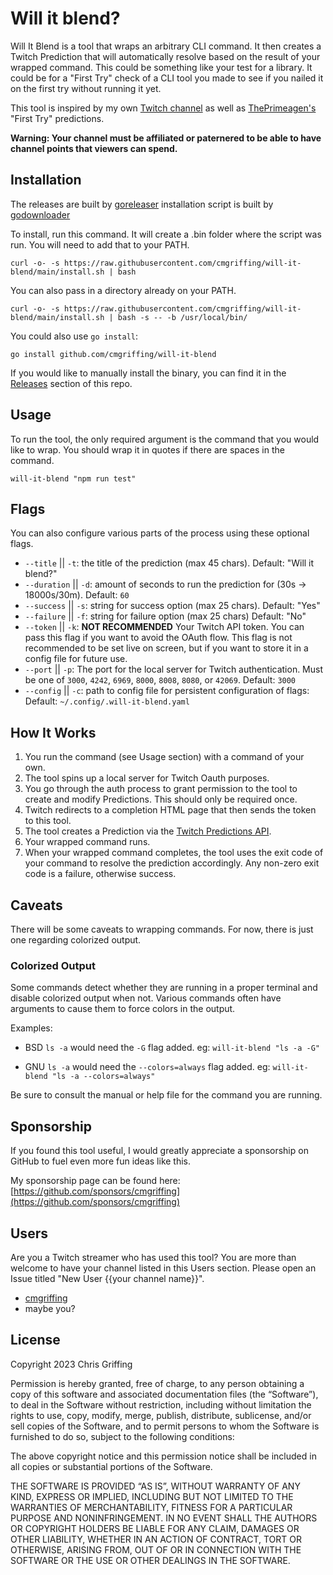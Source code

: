 # Will it blend?

Will It Blend is a tool that wraps an arbitrary CLI command. It then creates a Twitch Prediction that will automatically resolve based on the result of your wrapped command. This could be something like your test for a library. It could be for a "First Try" check of a CLI tool you made to see if you nailed it on the first try without running it yet.

This tool is inspired by my own [Twitch channel](https://www.twitch.tv/cmgriffing) as well as [ThePrimeagen's](https://www.twitch.tv/theprimeagen) "First Try" predictions.

**Warning: Your channel must be affiliated or paternered to be able to have channel points that viewers can spend.**

## Installation

The releases are built by [goreleaser](https://github.com/goreleaser/goreleaser) installation script is built by [godownloader](https://github.com/goreleaser/godownloader)

To install, run this command. It will create a .bin folder where the script was run. You will need to add that to your PATH.

```
curl -o- -s https://raw.githubusercontent.com/cmgriffing/will-it-blend/main/install.sh | bash
```

You can also pass in a directory already on your PATH.

```
curl -o- -s https://raw.githubusercontent.com/cmgriffing/will-it-blend/main/install.sh | bash -s -- -b /usr/local/bin/
```

You could also use `go install`:
```
go install github.com/cmgriffing/will-it-blend
```

If you would like to manually install the binary, you can find it in the [Releases](https://github.com/cmgriffing/will-it-blend/releases) section of this repo.

## Usage

To run the tool, the only required argument is the command that you would like to wrap. You should wrap it in quotes if there are spaces in the command.

```
will-it-blend "npm run test"
```

## Flags

You can also configure various parts of the process using these optional flags.

- `--title` || `-t`: the title of the prediction (max 45 chars). Default: "Will it blend?"
- `--duration` || `-d`: amount of seconds to run the prediction for (30s -> 18000s/30m). Default: `60`
- `--success` || `-s`: string for success option (max 25 chars). Default: "Yes"
- `--failure` || `-f`: string for failure option (max 25 chars) Default: "No"
- `--token` || `-k`: __NOT RECOMMENDED__ Your Twitch API token. You can pass this flag if you want to avoid the OAuth flow. This flag is not recommended to be set live on screen, but if you want to store it in a config file for future use.
- `--port` || `-p`: The port for the local server for Twitch authentication.
  Must be one of `3000`, `4242`, `6969`, `8000`, `8008`, `8080`, or `42069`. Default: `3000`
- `--config` || `-c`: path to config file for persistent configuration of flags: Default: `~/.config/.will-it-blend.yaml`

## How It Works

1. You run the command (see Usage section) with a command of your own.
2. The tool spins up a local server for Twitch Oauth purposes.
3. You go through the auth process to grant permission to the tool to create and modify Predictions. This should only be required once.
4. Twitch redirects to a completion HTML page that then sends the token to this tool.
5. The tool creates a Prediction via the [Twitch Predictions API](https://dev.twitch.tv/docs/api/predictions/).
6. Your wrapped command runs.
7. When your wrapped command completes, the tool uses the exit code of your command to resolve the prediction accordingly. Any non-zero exit code is a failure, otherwise success.

## Caveats

There will be some caveats to wrapping commands. For now, there is just one regarding colorized output.

### Colorized Output

Some commands detect whether they are running in a proper terminal and disable colorized output when not. Various commands often have arguments to cause them to force colors in the output.

Examples:

- BSD `ls -a` would need the `-G` flag added.
  eg: `will-it-blend "ls -a -G"`

- GNU `ls -a` would need the `--colors=always` flag added.
  eg: `will-it-blend "ls -a --colors=always"`

Be sure to consult the manual or help file for the command you are running.

## Sponsorship

If you found this tool useful, I would greatly appreciate a sponsorship on GitHub to fuel even more fun ideas like this.

My sponsorship page can be found here: [https://github.com/sponsors/cmgriffing](https://github.com/sponsors/cmgriffing)

## Users

Are you a Twitch streamer who has used this tool? You are more than welcome to have your channel listed in this Users section. Please open an Issue titled "New User {{your channel name}}".

- [cmgriffing](https://www.twitch.tv/cmgriffing)
- maybe you?

## License

Copyright 2023 Chris Griffing

Permission is hereby granted, free of charge, to any person obtaining a copy of this software and associated documentation files (the “Software”), to deal in the Software without restriction, including without limitation the rights to use, copy, modify, merge, publish, distribute, sublicense, and/or sell copies of the Software, and to permit persons to whom the Software is furnished to do so, subject to the following conditions:

The above copyright notice and this permission notice shall be included in all copies or substantial portions of the Software.

THE SOFTWARE IS PROVIDED “AS IS”, WITHOUT WARRANTY OF ANY KIND, EXPRESS OR IMPLIED, INCLUDING BUT NOT LIMITED TO THE WARRANTIES OF MERCHANTABILITY, FITNESS FOR A PARTICULAR PURPOSE AND NONINFRINGEMENT. IN NO EVENT SHALL THE AUTHORS OR COPYRIGHT HOLDERS BE LIABLE FOR ANY CLAIM, DAMAGES OR OTHER LIABILITY, WHETHER IN AN ACTION OF CONTRACT, TORT OR OTHERWISE, ARISING FROM, OUT OF OR IN CONNECTION WITH THE SOFTWARE OR THE USE OR OTHER DEALINGS IN THE SOFTWARE.
